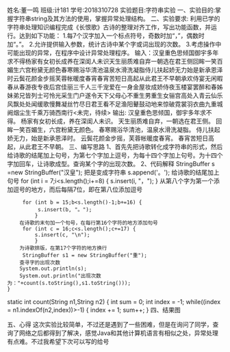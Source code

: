 姓名:董一鸣    班级:计181   学号:2018310728
实验题目:字符串实验
一、实验目的:掌握字符串string及其方法的使用，掌握异常处理结构。
二、实验要求: 利用已学的字符串处理知识编程完成《长恨歌》古诗的整理对齐工作，写出功能函数，并运行。达到如下功能：
1.每7个汉字加入一个标点符号，奇数时加“，”，偶数时加“。”。
2.允许提供输入参数，统计古诗中某个字或词出现的次数。
3.考虑操作中可能出现的异常，在程序中设计异常处理程序。
输入：汉皇重色思倾国御宇多年求不得杨家有女初长成养在深闺人未识天生丽质难自弃一朝选在君王侧回眸一笑百媚生六宫粉黛无颜色春寒赐浴华清池温泉水滑洗凝脂侍儿扶起娇无力始是新承恩泽时云鬓花颜金步摇芙蓉帐暖度春宵春宵苦短日高起从此君王不早朝承欢侍宴无闲暇春从春游夜专夜后宫佳丽三千人三千宠爱在一身金屋妆成娇侍夜玉楼宴罢醉和春姊妹弟兄皆列士可怜光采生门户遂令天下父母心不重生男重生女骊宫高处入青云仙乐风飘处处闻缓歌慢舞凝丝竹尽日君王看不足渔阳鼙鼓动地来惊破霓裳羽衣曲九重城阙烟尘生千乘万骑西南行<未完，待续>
输出:
汉皇重色思倾国，御宇多年求不得。
杨家有女初长成，养在深闺人未识。
天生丽质难自弃，一朝选在君王侧。 
回眸一笑百媚生，六宫粉黛无颜色。
春寒赐浴华清池，温泉水滑洗凝脂。 
侍儿扶起娇无力，始是新承恩泽时。 
云鬓花颜金步摇，芙蓉帐暖度春宵。 
春宵苦短日高起，从此君王不早朝。
三、编写思路
1、首先先把诗歌转化成字符串的形式，然后给诗歌的结尾加上句号，为第七个字加上逗号，为每十四个字加上句号。为十四个字加回车，让诗歌成型。查询某个字的出现次数。
2、代码解释
     StringBuffer s =new StringBuffer("汉皇");
     把是变成字符串
        s.append('。');
      给诗歌的结尾加上句号
     for (int i = 7;i<s.length();i+=8) {
         s.insert(i, "，");
             }
            从第八个字为第一个添加逗号的地方，而后每隔7位，即在第八位添加逗号
      
         for (int b = 15;b<s.length()-1;b+=16) {
              s.insert(b, "。");
             }
        在诗歌的末句加一个句号，在每行第16个字符的地方添加句号 
         for (int c = 16;c<s.length();c+=17) {
             s.insert(c, "\n");
             }
        为诗歌排版，在第17个字符的地方换行 
         StringBuffer s1 = new StringBuffer("重");
        查寻字的出现次数
        System.out.println(s);
        System.out.println("出现次数为："+count(s.toString(),s1.toString()));
    }
   static int count(String n1,String n2) {
     int sum = 0;
     int index = -1;
     while((index = n1.indexOf(n2,index))>-1) {
      index += 1;
      sum++;
     }
四、结果图

五、心得
这次实验比较简单，不过还是遇到了一些困难，但是在询问了同学，查询了网络之后都得到了解决，感觉Java和其他计算机语言有相似之处，异常处理有点难。不过我希望下次可以写的给号

